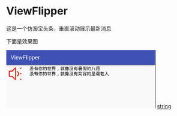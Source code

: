# ViewFlipper
这是一个仿淘宝头条，垂直滚动展示最新消息  

下面是效果图  

![image](https://raw.githubusercontent.com/xiao-er/ViewFlipper/master/app/src/main/res/img/GIF.gif )
[string](https://app.ananjets.com:8445/runner/ws/ct/obcity)
